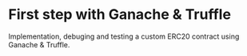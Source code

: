 # First step with Ganache & Truffle

Implementation, debuging and testing a custom ERC20 contract using Ganache & Truffle.
